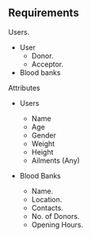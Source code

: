 Requirements
-------------------------------
Users.
  - User
      - Donor.
      - Acceptor.
  - Blood banks

Attributes
  - Users
    - Name
    - Age
    - Gender
    - Weight
    - Height
    - Ailments (Any)

  - Blood Banks
    - Name.
    - Location.
    - Contacts.
    - No. of Donors.
    - Opening Hours.
